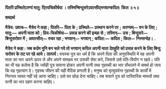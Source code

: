 **पितरि प्रस्थितेऽरण्यं मातु: पि्रयचिकीर्षया ।** **तस्मिन्बिन्दुसरेऽवात्सीद्भगवान्कपिल: किल ॥ ५॥** 

**शब्दार्थ** 

**मैत्रेय: उवाच—** **मैत्रेय ने कहा** **; पितरि—** **पिता के** **; प्रस्थिते—** **प्रस्थान करने पर** **; अरण्यम्—** **वन के लिए** **; मातु:—** **अपनी माता को** **; प्रिय-चिकीर्षया—** **प्रसन्न करने की इच्छा से** **; तस्मिन्—** **उस** **; बिन्दुसरे—** **बिन्दुसरोवर में** **; अवात्सीत्—** **रुका रहा** **; भगवान्—** **भगवान्** **; कपिल:—** **कपिल** **; किल—** **निस्सन्देह।** **.** 

**मैत्रेय ने कहा : जब कर्दम मुनि बन चले गये तो भगवान् कपिल अपनी माता** **देवहूति को प्रसन्न करने के लिए बिन्दु सरोवर के तट पर रहे आये।** **तात्पर्य :** वयस्क पुत्र का धर्म है कि अपने पिता की अनुपस्थिति में वह अपनी माता का भार अपने ऊपर ले और अपने सामथ्र्य भर उसकी सेवा करे, जिससे उसे पति-वियोग न खले। पति का भी यह कर्तव्य है कि ज्योंही पुत्र सयाना होकर अपनी पत्नी तथा गृहस्थी का भार सँभालने में समर्थ हो जाय कि वह गृहत्याग दे। गृहस्थ जीवन की यही वैदिक प्रणाली है। मनुष्य को मृत्युपर्यन्त गृहस्थी के कार्यों में निरन्तर व्यस्त नहीं रहे आना चाहिए। उसे घर छोड़ देना चाहिए। तब सयाने पुत्र को पारिवारिक मामलों तथा पत्नी का भार ग्रहण करना चाहिए।  
